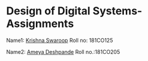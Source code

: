 # Design of Digital Systems- Assignments

Name1: [Krishna Swaroop](https://github.com/geekswaroop)
Roll no: 181CO125

Name2: [Ameya Deshpande](https://github.com/ameyanrd)
Roll no.:181CO205

